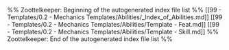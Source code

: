 %% Zoottelkeeper: Beginning of the autogenerated index file list  %%
 [[99 - Templates/0.2 - Mechanics Templates/Abilities/_Index_of_Abilities.md]]
 [[99 - Templates/0.2 - Mechanics Templates/Abilities/Template - Feat.md]]
 [[99 - Templates/0.2 - Mechanics Templates/Abilities/Template - Skill.md]]
%% Zoottelkeeper: End of the autogenerated index file list  %%
